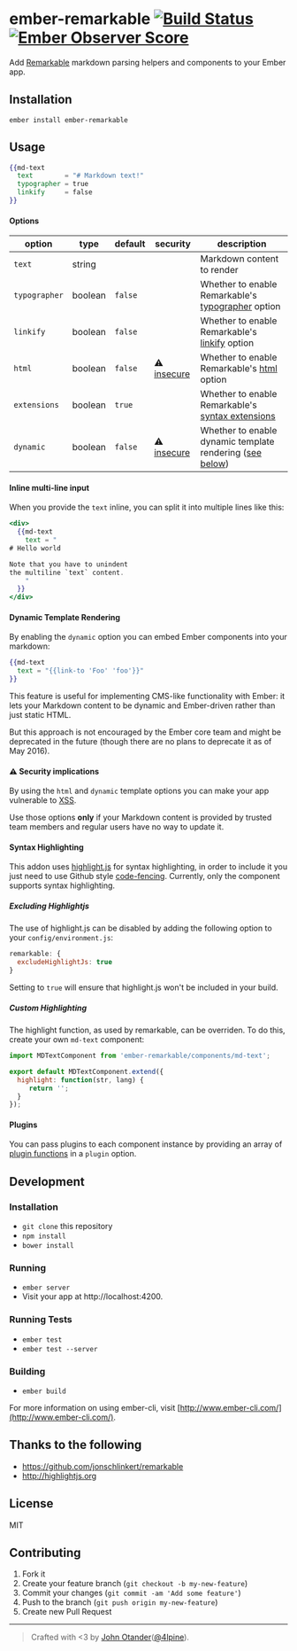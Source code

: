 # ember-remarkable [![Build Status](https://travis-ci.org/johnotander/ember-remarkable.svg?branch=master)](https://travis-ci.org/johnotander/ember-remarkable) [![Ember Observer Score](http://emberobserver.com/badges/ember-remarkable.svg)](http://emberobserver.com/addons/ember-remarkable)

Add [Remarkable](https://github.com/jonschlinkert/remarkable) markdown parsing helpers and
components to your Ember app.

## Installation

```
ember install ember-remarkable
```

## Usage

```hbs
{{md-text
  text        = "# Markdown text!"
  typographer = true
  linkify     = false
}}
```

#### Options

option        | type    | default | security                                             | description
------------- | ------- | ------- | ---------------------------------------------------- | -----------
`text`        | string  |         |                                                      | Markdown content to render
`typographer` | boolean | `false` |                                                      | Whether to enable Remarkable's [typographer](https://github.com/jonschlinkert/remarkable#constructor) option
`linkify`     | boolean | `false` |                                                      | Whether to enable Remarkable's [linkify](https://github.com/jonschlinkert/remarkable#constructor) option
`html`        | boolean | `false` | :warning: [insecure](#warning-security-implications) | Whether to enable Remarkable's [html](https://github.com/jonschlinkert/remarkable#constructor) option
`extensions`  | boolean | `true`  |                                                      | Whether to enable Remarkable's [syntax extensions](https://github.com/jonschlinkert/remarkable#constructor)
`dynamic`     | boolean | `false` | :warning: [insecure](#warning-security-implications) | Whether to enable dynamic template rendering ([see below](#dynamic-template-rendering))


#### Inline multi-line input

When you provide the `text` inline, you can split it into multiple lines like this:

```hbs
<div>
  {{md-text
    text = "
# Hello world

Note that you have to unindent
the multiline `text` content.
    "
  }}
</div>
```

#### Dynamic Template Rendering

By enabling the `dynamic` option you can embed Ember components into your markdown:

```hbs
{{md-text
  text = "{{link-to 'Foo' 'foo'}}"
}}
```

This feature is useful for implementing CMS-like functionality with Ember: it lets your Markdown content to be dynamic and Ember-driven rather than just static HTML.

But this approach is not encouraged by the Ember core team and might be deprecated in the future (though there are no plans to deprecate it as of May 2016).



#### :warning: Security implications

By using the `html` and `dynamic` template options you can make your app vulnerable to [XSS](https://en.wikipedia.org/wiki/Cross-site_scripting).

Use those options **only** if your Markdown content is provided by trusted team members and regular users have no way to update it.



#### Syntax Highlighting

This addon uses [highlight.js](http://highlightjs.org) for syntax highlighting, in order to include it
you just need to use Github style [code-fencing](https://help.github.com/articles/github-flavored-markdown/).
Currently, only the component supports syntax highlighting.

##### Excluding Highlightjs

The use of highlight.js can be disabled by adding the following option to your `config/environment.js`:

```js
remarkable: {
  excludeHighlightJs: true
}
```
    
Setting to `true` will ensure that highlight.js won't  be included in your build.

##### Custom Highlighting

The highlight function, as used by remarkable, can be overriden. To do this, create your own `md-text` component:

```js
import MDTextComponent from 'ember-remarkable/components/md-text';

export default MDTextComponent.extend({ 
  highlight: function(str, lang) {
     return '';
  }
}); 
```

#### Plugins

You can pass plugins to each component instance by providing an array of [plugin functions](https://github.com/jonschlinkert/remarkable/blob/master/docs/plugins.md) in a `plugin` option. 

## Development

### Installation

* `git clone` this repository
* `npm install`
* `bower install`

### Running

* `ember server`
* Visit your app at http://localhost:4200.

### Running Tests

* `ember test`
* `ember test --server`

### Building

* `ember build`

For more information on using ember-cli, visit [http://www.ember-cli.com/](http://www.ember-cli.com/).

## Thanks to the following

* <https://github.com/jonschlinkert/remarkable>
* <http://highlightjs.org>

## License

MIT

## Contributing

1. Fork it
2. Create your feature branch (`git checkout -b my-new-feature`)
3. Commit your changes (`git commit -am 'Add some feature'`)
4. Push to the branch (`git push origin my-new-feature`)
5. Create new Pull Request

***

> Crafted with <3 by [John Otander](http://johnotander.com)([@4lpine](https://twitter.com/4lpine)).
